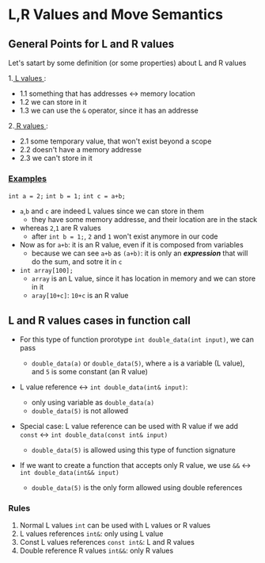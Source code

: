 # L,R Values and Move Semantics

## General Points for L and R values

Let's satart by some definition (or some properties) about L and R values

1.<u> L values </u>:
  - 1.1  something that has addresses <-> memory location 
  - 1.2 we can store in it
  - 1.3 we can use the `&` operator, since it has an addresse

2.<u> R values </u>:
  - 2.1 some temporary value, that won't exist beyond a scope
  - 2.2 doesn't have a memory addresse
  - 2.3 we can't store in it

### <u> Examples </u>

`int a = 2;`
`int b = 1;`
`int c = a+b;`

- `a`,`b` and `c` are indeed L values since we can store in them
  - they have some memory addresse, and their location are in the stack
- whereas `2`,`1` are R values
  - after `int b = 1;`, `2` and `1` won't exist anymore in our code
- Now as for `a+b`: it is an R value, even if it is composed from variables
  - because we can see `a+b` as `(a+b)`: it is only an ***expression*** that will do the sum, 
    and  sotre it in `c`
- `int array[100];`
  - `array` is an L value, since it has location in memory and we can store in it
  - `aray[10+c]`: `10+c` is an R value


## L and R values cases in function call

- For this type of function prorotype `int double_data(int input)`, we can pass
  - `double_data(a)` or `double_data(5)`, where `a` is a variable (L value), and `5` is some constant (an R value)

- L value reference <-> `int double_data(int& input)`:
  - only using variable as `double_data(a)`
  - `double_data(5)` is not allowed

- Special case: L value reference can be used with R value if we add `const` <->
  `int double_data(const int& input)`
  - `double_data(5)` is allowed using this type of function signature

- If we want to create a function that accepts only R value, we use `&&` <->
  `int double_data(int&& input)`
  - `double_data(5)` is the only form allowed using double references

### Rules

1. Normal L values `int` can be used with L values or R values
2. L values references  `int&`: only using L value
3. Const L values references `const int&`: L and R values
4. Double reference R values `int&&`: only R values